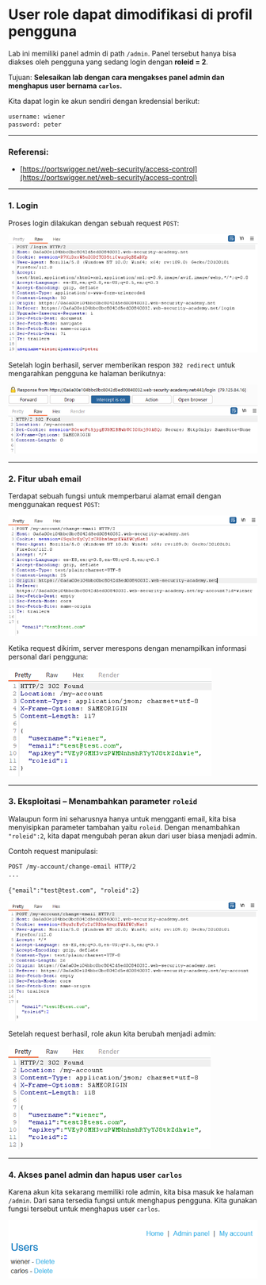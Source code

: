 # User role dapat dimodifikasi di profil pengguna

Lab ini memiliki panel admin di path `/admin`. Panel tersebut hanya bisa diakses oleh pengguna yang sedang login dengan **roleid = 2**.

Tujuan: **Selesaikan lab dengan cara mengakses panel admin dan menghapus user bernama `carlos`.**

Kita dapat login ke akun sendiri dengan kredensial berikut:

```
username: wiener
password: peter
```

---

### Referensi:

* [https://portswigger.net/web-security/access-control](https://portswigger.net/web-security/access-control)

---

### 1. Login

Proses login dilakukan dengan sebuah request `POST`:

![img](images/User%20role%20can%20be%20modified%20in%20user%20profile/2.png)

Setelah login berhasil, server memberikan respon `302 redirect` untuk mengarahkan pengguna ke halaman berikutnya:

![img](images/User%20role%20can%20be%20modified%20in%20user%20profile/3.png)

---

### 2. Fitur ubah email

Terdapat sebuah fungsi untuk memperbarui alamat email dengan menggunakan request `POST`:

![img](images/User%20role%20can%20be%20modified%20in%20user%20profile/4.png)

Ketika request dikirim, server merespons dengan menampilkan informasi personal dari pengguna:

![img](images/User%20role%20can%20be%20modified%20in%20user%20profile/5.png)

---

### 3. Eksploitasi – Menambahkan parameter `roleid`

Walaupun form ini seharusnya hanya untuk mengganti email, kita bisa menyisipkan parameter tambahan yaitu `roleid`. Dengan menambahkan `"roleid":2`, kita dapat mengubah peran akun dari user biasa menjadi admin.

Contoh request manipulasi:

```http
POST /my-account/change-email HTTP/2
...

{"email":"test@test.com", "roleid":2}
```

![img](images/User%20role%20can%20be%20modified%20in%20user%20profile/6.png)

Setelah request berhasil, role akun kita berubah menjadi admin:

![img](images/User%20role%20can%20be%20modified%20in%20user%20profile/7.png)

---

### 4. Akses panel admin dan hapus user `carlos`

Karena akun kita sekarang memiliki role admin, kita bisa masuk ke halaman `/admin`. Dari sana tersedia fungsi untuk menghapus pengguna. Kita gunakan fungsi tersebut untuk menghapus user `carlos`.

![img](images/User%20role%20can%20be%20modified%20in%20user%20profile/8.png)


